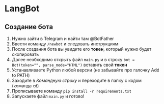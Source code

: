 # LangBot
## Создание бота
1. Нужно зайти в Telegram и найти там @BotFather
2. Ввести команду `/newbot` и следовать инструкциям
3. После создания бота вы увидите его **токен**, который нужно будет скопировать
4. Далее необходимо открыть файл `main.py` и в строку
`bot = Bot(token="", parse_mode="HTML")`
вставить свой **токен**
5. Устанавливаете Python любой версии (не забывайте про галочку Add to PATH)
6. Заходите в *Командную строку* и переходите в папку с кодом (команда `cd`)
7. Прописываете команду `pip install -r requirements.txt`
8. Запускаете файл `main.py` и готово!
